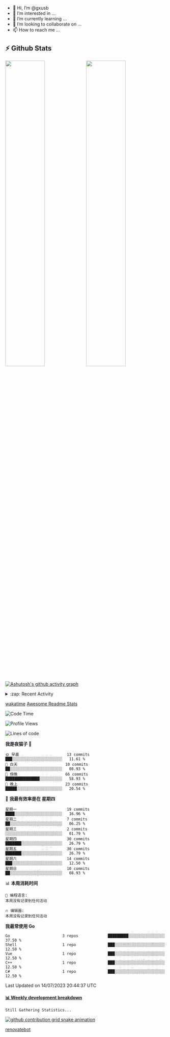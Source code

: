 - 👋 Hi, I’m @gxusb
- 👀 I’m interested in ...
- 🌱 I’m currently learning ...
- 💞️ I’m looking to collaborate on ...
- 📫 How to reach me ...

## ⚡ Github Stats

<p align="left">
  <img width="49.6%" src="https://github-readme-stats.vercel.app/api?username=gxusb&show_icons=true&theme=tokyonight&hide_border=true&locale=cn">
  <img width="49.6%" src="https://github-readme-streak-stats.herokuapp.com?user=gxusb&theme=dark&locale=zh&fire=92DD6B&ring=6FAFDD">
</p>

[![Ashutosh's github activity graph](https://github-readme-activity-graph.cyclic.app/graph?username=gxusb&bg_color=232323&color=ffffff&line=ebebeb&point=96d35f&area=true&hide_border=true)](https://github.com/ashutosh00710/github-readme-activity-graph)

<!---
<p align="left">
    <img width="49.5%" src="https://github-readme-stats.vercel.app/api?username=gxusb&show_icons=true&count_private=true&title_color=006400&text_color=000080&bg_color=30,00FFFF,40E0D0,00CED1&locale=cn">
  <img width="49.5%" src="https://github-readme-stats.vercel.app/api/top-langs/?username=gxusb&title_color=006400&text_color=000080&layout=compact&bg_color=30,00FFFF,40E0D0,00CED1&locale=cn">
</p>
--->

<details>
<summary>:zap: Recent Activity</summary>
<!--START_SECTION:activity-->

1. ❗ Opened issue [#472](https://github.com/hr3lxphr6j/bililive-go/issues/472) in [hr3lxphr6j/bililive-go](https://github.com/hr3lxphr6j/bililive-go)
2. ❗️ Opened issue [#40](https://github.com/mengzonefire/twitter-media-downloader/issues/40) in [mengzonefire/twitter-media-downloader](https://github.com/mengzonefire/twitter-media-downloader)
3. 🗣 Commented on [#55](https://github.com/ourongxing/chatgpt-vercel/issues/55) in [ourongxing/chatgpt-vercel](https://github.com/ourongxing/chatgpt-vercel)
4. 🎉 Merged PR [#1](https://github.com/gxusb/gxusb/pull/1) in [gxusb/gxusb](https://github.com/gxusb/gxusb)
5. 🗣 Commented on [#62](https://github.com/nilaoda/N_m3u8DL-RE/issues/62) in [nilaoda/N_m3u8DL-RE](https://github.com/nilaoda/N_m3u8DL-RE)
6. 🗣 Commented on [#5](https://github.com/v03413/ServerStatus-Client/issues/5) in [v03413/ServerStatus-Client](https://github.com/v03413/ServerStatus-Client)
7. 🗣 Commented on [#5](https://github.com/v03413/ServerStatus-Client/issues/5) in [v03413/ServerStatus-Client](https://github.com/v03413/ServerStatus-Client)
8. ❗️ Opened issue [#5](https://github.com/v03413/ServerStatus-Client/issues/5) in [v03413/ServerStatus-Client](https://github.com/v03413/ServerStatus-Client)
9. ❗️ Opened issue [#2233](https://github.com/alist-org/alist/issues/2233) in [alist-org/alist](https://github.com/alist-org/alist)
10. ❗️ Opened issue [#194](https://github.com/cppla/ServerStatus/issues/194) in [cppla/ServerStatus](https://github.com/cppla/ServerStatus)

<!--END_SECTION:activity-->
</details>


[wakatime](https://wakatime.com/dashboard) [Awesome Readme Stats](https://github.com/marketplace/actions/profile-readme-development-stats)

<!--START_SECTION:waka-->
![Code Time](http://img.shields.io/badge/Code%20Time-96%20hrs%2019%20mins-blue)

![Profile Views](http://img.shields.io/badge/%E4%B8%AA%E4%BA%BA%E8%B5%84%E6%96%99%E8%A7%82%E7%9C%8B%E6%AC%A1%E6%95%B0-0-blue)

![Lines of code](https://img.shields.io/badge/%E4%BB%8E%E3%80%8CHello%20World%E3%80%8D%E8%B5%B7%E6%88%91%E5%B7%B2%E7%BB%8F%E5%86%99%E4%BA%86-1.0%20thousand%20%E8%A1%8C%E4%BB%A3%E7%A0%81-blue)

**我是夜猫子 🦉** 

```text
🌞 早晨                     13 commits          ███░░░░░░░░░░░░░░░░░░░░░░   11.61 % 
🌆 白天                     10 commits          ██░░░░░░░░░░░░░░░░░░░░░░░   08.93 % 
🌃 傍晚                     66 commits          ███████████████░░░░░░░░░░   58.93 % 
🌙 晚上                     23 commits          █████░░░░░░░░░░░░░░░░░░░░   20.54 % 
```
📅 **我最有效率是在 星期四** 

```text
星期一                      19 commits          ████░░░░░░░░░░░░░░░░░░░░░   16.96 % 
星期二                      7 commits           ██░░░░░░░░░░░░░░░░░░░░░░░   06.25 % 
星期三                      2 commits           ░░░░░░░░░░░░░░░░░░░░░░░░░   01.79 % 
星期四                      30 commits          ███████░░░░░░░░░░░░░░░░░░   26.79 % 
星期五                      30 commits          ███████░░░░░░░░░░░░░░░░░░   26.79 % 
星期六                      14 commits          ███░░░░░░░░░░░░░░░░░░░░░░   12.50 % 
星期日                      10 commits          ██░░░░░░░░░░░░░░░░░░░░░░░   08.93 % 
```


📊 **本周消耗时间** 

```text
💬 编程语言: 
本周没有记录到任何活动

🔥 编辑器: 
本周没有记录到任何活动
```

**我最常使用 Go** 

```text
Go                       3 repos             █████████░░░░░░░░░░░░░░░░   37.50 % 
Shell                    1 repo              ███░░░░░░░░░░░░░░░░░░░░░░   12.50 % 
Vue                      1 repo              ███░░░░░░░░░░░░░░░░░░░░░░   12.50 % 
C++                      1 repo              ███░░░░░░░░░░░░░░░░░░░░░░   12.50 % 
C#                       1 repo              ███░░░░░░░░░░░░░░░░░░░░░░   12.50 % 
```




 Last Updated on 14/07/2023 20:44:37 UTC
<!--END_SECTION:waka-->

<!-- waka-box start -->
#### <a href="https://gist.github.com/595eec8ae8745b516c9a8ad8a265a100" target="_blank">📊 Weekly development breakdown</a>
```text
Still Gathering Statistics...
```
<!-- Powered by https://github.com/YouEclipse/waka-box-go . -->
<!-- waka-box end -->

[![github contribution grid snake animation](https://raw.githubusercontent.com/gxusb/gxusb/output/github-contribution-grid-snake.svg)](https://github.com/gxusb)

<!---
gxusb/gxusb is a ✨ special ✨ repository because its `README.md` (this file) appears on your GitHub profile.
You can click the Preview link to take a look at your changes.
--->

[renovatebot](https://app.renovatebot.com/dashboard)
